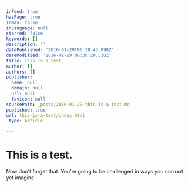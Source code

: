 ```yaml
---
inFeed: true
hasPage: true
inNav: false
inLanguage: null
starred: false
keywords: []
description: ''
datePublished: '2016-01-29T06:38:43.090Z'
dateModified: '2016-01-29T06:38:20.530Z'
title: This is a test.
author: []
authors: []
publisher:
  name: null
  domain: null
  url: null
  favicon: null
sourcePath: _posts/2016-01-29-this-is-a-test.md
published: true
url: this-is-a-test/index.html
_type: Article

---
```

# This is a test.

Now don't forget that. You're going to be challenged in ways you can not yet imagine.